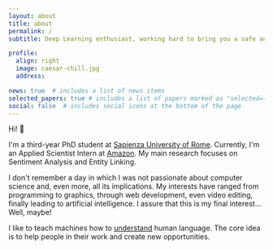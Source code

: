 ```yaml
---
layout: about
title: about
permalink: /
subtitle: Deep Learning enthusiast, working hard to bring you a safe and smart <a href='https://en.wikipedia.org/wiki/Artificial_intelligence'>AI</a>.

profile:
  align: right
  image: caesar-chill.jpg
  address: 

news: true  # includes a list of news items
selected_papers: true # includes a list of papers marked as "selected={true}"
social: false  # includes social icons at the bottom of the page
---
```


Hi! :wave:

I'm a third-year PhD student at [Sapienza University of Rome](https://www.uniroma1.it/). Currently, I'm an Applied Scientist Intern at [Amazon](https://www.amazon.science/). My main research focuses on Sentiment Analysis and Entity Linking. 

I don't remember a day in which I was not passionate about computer science and, even more, all its implications. My interests have ranged from programming to graphics, through web development, even video editing, finally leading to artificial intelligence. I assure that this is my final interest... Well, maybe!

I like to teach machines how to [understand](https://en.wikipedia.org/wiki/Natural-language_understanding) human language. The core idea is to help people in their work and create new opportunities.
